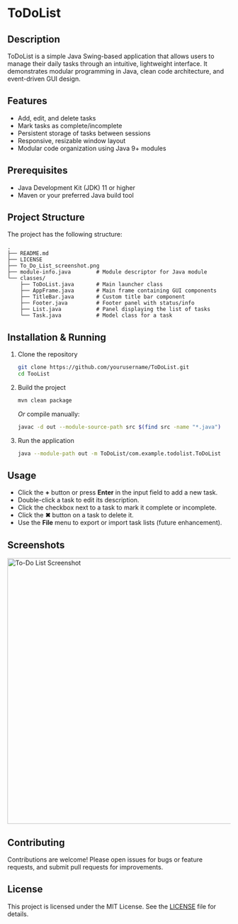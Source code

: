 # ToDoList

## Description

ToDoList is a simple Java Swing-based application that allows users to manage their daily tasks through an intuitive, lightweight interface. It demonstrates modular programming in Java, clean code architecture, and event-driven GUI design.

## Features

* Add, edit, and delete tasks
* Mark tasks as complete/incomplete
* Persistent storage of tasks between sessions
* Responsive, resizable window layout
* Modular code organization using Java 9+ modules

## Prerequisites

* Java Development Kit (JDK) 11 or higher
* Maven or your preferred Java build tool

## Project Structure

The project has the following structure:

```
.
├── README.md
├── LICENSE
├── To_Do_List_screenshot.png
├── module-info.java        # Module descriptor for Java module
└── classes/
    ├── ToDoList.java       # Main launcher class
    ├── AppFrame.java       # Main frame containing GUI components
    ├── TitleBar.java       # Custom title bar component
    ├── Footer.java         # Footer panel with status/info
    ├── List.java           # Panel displaying the list of tasks
    └── Task.java           # Model class for a task
```

## Installation & Running

1. Clone the repository
   ```bash
   git clone https://github.com/yourusername/ToDoList.git
   cd TooList
   ````

2. Build the project

   ```bash
   mvn clean package
   ```

   *Or* compile manually:

   ```bash
   javac -d out --module-source-path src $(find src -name "*.java")
   ```

3. Run the application

   ```bash
   java --module-path out -m ToDoList/com.example.todolist.ToDoList
   ```

## Usage

* Click the **+** button or press **Enter** in the input field to add a new task.
* Double-click a task to edit its description.
* Click the checkbox next to a task to mark it complete or incomplete.
* Click the **✖** button on a task to delete it.
* Use the **File** menu to export or import task lists (future enhancement).

## Screenshots

<img src="To_Do_List_screenshot.png" alt="To-Do List Screenshot" width="600"/>

## Contributing

Contributions are welcome! Please open issues for bugs or feature requests, and submit pull requests for improvements.

## License

This project is licensed under the MIT License. See the [LICENSE](LICENSE) file for details.

